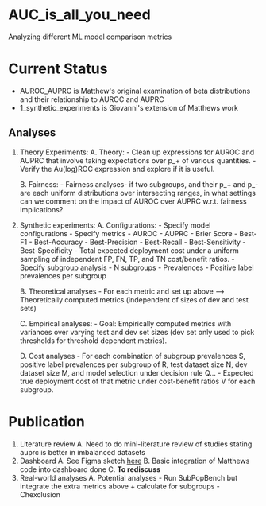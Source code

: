 # AUC_is_all_you_need
Analyzing different ML model comparison metrics

# Current Status 
- AUROC_AUPRC is Matthew's original examination of beta distributions and their relationship to AUROC and AUPRC
- 1_synthetic_experiments is Giovanni's extension of Matthews work

## Analyses

1. Theory Experiments:
    A. Theory:
        - Clean up expressions for AUROC and AUPRC that involve taking expectations over p_+ of various quantities. 
        - Verify the Au(log)ROC expression and explore if it is useful.

    B. Fairness:
        -  Fairness analyses- if two subgroups, and their p_+ and p_- are each uniform distributions over intersecting ranges, in what settings can we comment on the impact of AUROC over AUPRC w.r.t. fairness implications? 
    
2. Synthetic experiments:
    A. Configurations:
        - Specify model configurations 
            - Specify metrics
                - AUROC
                - AUPRC
                - Brier Score
                - Best-F1
                - Best-Accuracy
                - Best-Precision
                - Best-Recall
                - Best-Sensitivity
                - Best-Specificity
                - Total expected deployment cost under a uniform sampling of independent FP, FN, TP, and TN cost/benefit ratios.
            - Specify subgroup analysis
                - N subgroups
                - Prevalences
                - Positive label prevalences per subgroup

    B. Theoretical analyses
        - For each metric and set up above --> Theoretically computed metrics (independent of sizes of dev and test sets)
    
    C. Empirical analyses: 
        - Goal: Empirically computed metrics with variances over varying test and dev set sizes (dev set only used to pick thresholds for threshold dependent metrics).    
    
    D. Cost analyses
        - For each combination of subgroup prevalences S, positive label prevalences per subgroup of R, test dataset size N, dev dataset size M, and model selection under decision rule Q... 
        - Expected true deployment cost of that metric under cost-benefit ratios V for each subgroup.


# Publication
1. Literature review
    A. Need to do mini-literature review of studies stating auprc is better in imbalanced datasets
2. Dashboard
    A. See Figma sketch [here](https://www.figma.com/file/PXUtoZODXU7b0d4MiixTAA/Untitled?type=design&node-id=0-1&mode=design&t=LCzV3rj1WmjzfRZ1-0)
    B. Basic integration of Matthews code into dashboard done
    C. **To rediscuss**
3. Real-world analyses
    A. Potential analyses
        - Run SubPopBench but integrate the extra metrics above + calculate for subgroups
        - Chexclusion

